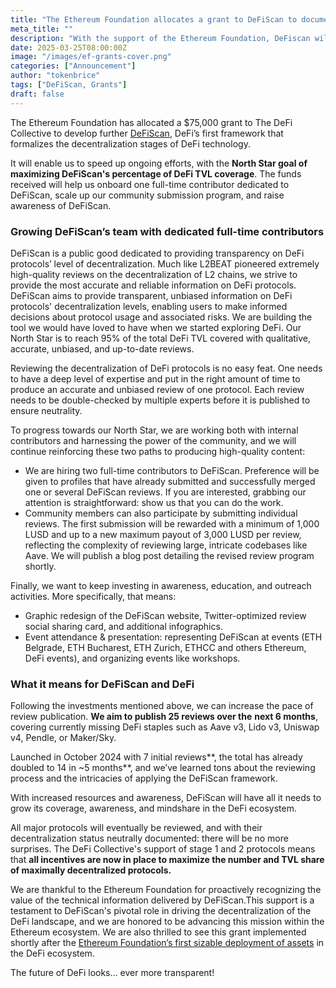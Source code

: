 ```yaml
---
title: "The Ethereum Foundation allocates a grant to DeFiScan to document protocols’ decentralization status and promote maximal decentralization"
meta_title: ""
description: "With the support of the Ethereum Foundation, DeFiscan will be able to pick up the pace to cover ever more protocols."
date: 2025-03-25T08:00:00Z
image: "/images/ef-grants-cover.png"
categories: ["Announcement"]
author: "tokenbrice"
tags: ["DeFiScan, Grants"]
draft: false
---
```


The Ethereum Foundation has allocated a $75,000 grant to The DeFi Collective to develop further [DeFiScan](https://www.defiscan.info/), DeFi’s first framework that formalizes the decentralization stages of DeFi technology.

It will enable us to speed up ongoing efforts, with the **North Star goal of maximizing DeFiScan's percentage of DeFi TVL coverage**. The funds received will help us onboard one full-time contributor dedicated to DeFiScan, scale up our community submission program, and raise awareness of DeFiScan.


### Growing DeFiScan’s team with dedicated full-time contributors

DeFiScan is a public good dedicated to providing transparency on DeFi protocols’ level of decentralization. Much like L2BEAT pioneered extremely high-quality reviews on the decentralization of L2 chains, we strive to provide the most accurate and reliable information on DeFi protocols. DeFiScan aims to provide transparent, unbiased information on DeFi protocols' decentralization levels, enabling users to make informed decisions about protocol usage and associated risks. We are building the tool we would have loved to have when we started exploring DeFi. Our North Star is to reach 95% of the total DeFi TVL covered with qualitative, accurate, unbiased, and up-to-date reviews.

Reviewing the decentralization of DeFi protocols is no easy feat. One needs to have a deep level of expertise and put in the right amount of time to produce an accurate and unbiased review of one protocol. Each review needs to be double-checked by multiple experts before it is published to ensure neutrality.

To progress towards our North Star, we are working both with internal contributors and harnessing the power of the community, and we will continue reinforcing these two paths to producing high-quality content:



* We are hiring two full-time contributors to DeFiScan. Preference will be given to profiles that have already submitted and successfully merged one or several DeFiScan reviews. If you are interested, grabbing our attention is straightforward: show us that you can do the work. 
* Community members can also participate by submitting individual reviews. The first submission will be rewarded with a minimum of 1,000 LUSD and up to a new maximum payout of 3,000 LUSD per review, reflecting the complexity of reviewing large, intricate codebases like Aave. We will publish a blog post detailing the revised review program shortly.

Finally, we want to keep investing in awareness, education, and outreach activities. More specifically, that means:



* Graphic redesign of the DeFiScan website, Twitter-optimized review social sharing card, and additional infographics.
* Event attendance & presentation: representing DeFiScan at events (ETH Belgrade, ETH Bucharest, ETH Zurich, ETHCC and others Ethereum, DeFi events), and organizing events like workshops.


### What it means for DeFiScan and DeFi

Following the investments mentioned above, we can increase the pace of review publication. **We aim to publish 25 reviews over the** **next 6 months**, covering currently missing DeFi staples such as Aave v3, Lido v3, Uniswap v4, Pendle, or Maker/Sky.

Launched in October 2024 with 7 initial reviews**, the total has already doubled to 14 in ~5 months**, and we’ve learned tons about the reviewing process and the intricacies of applying the DeFiScan framework.

With increased resources and awareness, DeFiScan will have all it needs to grow its coverage, awareness, and mindshare in the DeFi ecosystem. 

All major protocols will eventually be reviewed, and with their decentralization status neutrally documented: there will be no more surprises. The DeFi Collective's support of stage 1 and 2 protocols means that **all incentives are now in place to maximize the number and TVL share of maximally decentralized protocols.**

We are thankful to the Ethereum Foundation for proactively recognizing the value of the technical information delivered by DeFiScan.This support is a testament to DeFiScan's pivotal role in driving the decentralization of the DeFi landscape, and we are honored to be advancing this mission within the Ethereum ecosystem. We are also thrilled to see this grant implemented shortly after the [Ethereum Foundation’s first sizable deployment of assets](https://x.com/ethereumfndn/status/1889978208986280031) in the DeFi ecosystem.

The future of DeFi looks… ever more transparent!

